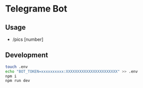 # Telegrame Bot

## Usage

* /pics [number]

## Development

```bash
touch .env
echo "BOT_TOKEN=xxxxxxxxxx:XXXXXXXXXXXXXXXXXXXXXXX" >> .env
npm i
npm run dev
```
